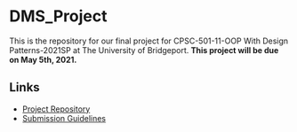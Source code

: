 # DMS_Project
This is the repository for our final project for CPSC-501-11-OOP With Design Patterns-2021SP at The University of Bridgeport. **This project will be due on May 5th, 2021.**

## Links
* [Project Repository](https://bridgeport.instructure.com/courses/1785165/pages/project-repository?module_item_id=27054086)
* [Submission Guidelines](https://bridgeport.instructure.com/courses/1785165/files/116553821?wrap=1)
